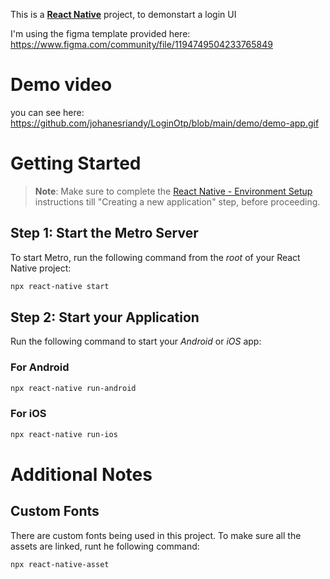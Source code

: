 This is a [**React Native**](https://reactnative.dev) project, to demonstart a login UI

I'm using the figma template provided here: https://www.figma.com/community/file/1194749504233765849

# Demo video
you can see here: https://github.com/johanesriandy/LoginOtp/blob/main/demo/demo-app.gif

# Getting Started

>**Note**: Make sure to complete the [React Native - Environment Setup](https://reactnative.dev/docs/environment-setup) instructions till "Creating a new application" step, before proceeding.

## Step 1: Start the Metro Server

To start Metro, run the following command from the _root_ of your React Native project:

```bash
npx react-native start
```

## Step 2: Start your Application

Run the following command to start your _Android_ or _iOS_ app:

### For Android

```bash
npx react-native run-android
```

### For iOS

```bash
npx react-native run-ios
```

# Additional Notes

## Custom Fonts
There are custom fonts being used in this project. To make sure all the assets are linked, runt he following command:

```bash
npx react-native-asset
```
